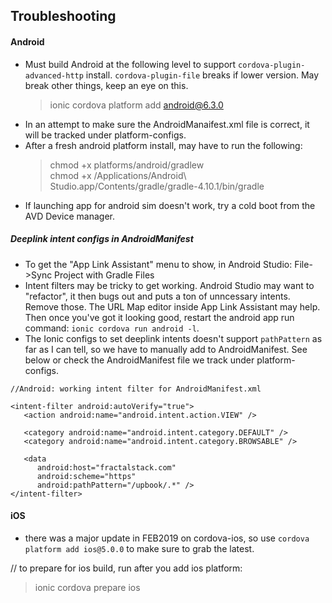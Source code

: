 
## Troubleshooting  

#### Android  

- Must build Android at the following level to support `cordova-plugin-advanced-http` install.  `cordova-plugin-file` breaks if lower version.  May break other things, keep an eye on this.  
    > ionic cordova platform add android@6.3.0  
- In an attempt to make sure the AndroidManaifest.xml file is correct, it will be tracked under platform-configs.  
- After a fresh android platform install, may have to run the following:  
    > chmod +x platforms/android/gradlew  
    > chmod +x /Applications/Android\ Studio.app/Contents/gradle/gradle-4.10.1/bin/gradle
- If launching app for android sim doesn't work, try a cold boot from the AVD Device manager.  

##### Deeplink intent configs in AndroidManifest  
- To get the "App Link Assistant" menu to show, in Android Studio: File->Sync Project with Gradle Files  
- Intent filters may be tricky to get working.  Android Studio may want to "refactor", it then bugs out and puts a ton of unncessary intents.  Remove those.  The URL Map editor inside App Link Assistant may help.  Then once you've got it looking good, restart the android app run command: `ionic cordova run android -l`.   
- The Ionic configs to set deeplink intents doesn't support `pathPattern` as far as I can tell, so we have to manually add to AndroidManifest.  See below or check the AndroidManifest file we track under platform-configs.  


```
//Android: working intent filter for AndroidManifest.xml  

<intent-filter android:autoVerify="true">
   <action android:name="android.intent.action.VIEW" />

   <category android:name="android.intent.category.DEFAULT" />
   <category android:name="android.intent.category.BROWSABLE" />

   <data
      android:host="fractalstack.com"
      android:scheme="https"
      android:pathPattern="/upbook/.*" />
</intent-filter>  
```  

#### iOS

- there was a major update in FEB2019 on cordova-ios, so use `cordova platform add ios@5.0.0` to make sure to grab the latest.  

// to prepare for ios build, run after you add ios platform:  
> ionic cordova prepare ios  

